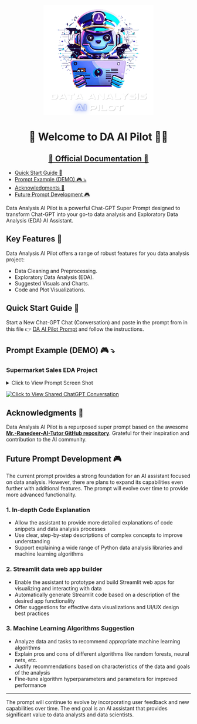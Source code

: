 <p align="center">
  <img src="assets/images/readmelogo.png" width="300">
</p>

<div align="center">
  <h1>👋 Welcome to DA AI Pilot 👨‍✈️</h1>
</div>

<div align="center">
  <h2> <a href="https://hossam-elshabory.github.io/Data-Analysis-AI-Pilot/"> 📑 Official Documentation 📑 </a> </h2>
</div>

- [Quick Start Guide 🚀](#quick-start-guide-)
- [Prompt Example (DEMO) 🎮 ⤵](#prompt-example-demo--)
- [Acknowledgments 🙌](#acknowledgments-)
- [Future Prompt Development 🎮](#future-prompt-development-)


Data Analysis AI Pilot is a powerful Chat-GPT Super Prompt designed to transform Chat-GPT into your go-to data analysis and Exploratory Data Analysis (EDA) AI Assistant.

## Key Features 🔑 <!-- omit from toc -->

Data Analysis AI Pilot offers a range of robust features for you data analysis project:

- Data Cleaning and Preprocessing.
- Exploratory Data Analysis (EDA).
- Suggested Visuals and Charts.
- Code and Plot Visualizations. 

## Quick Start Guide 🚀

Start a New Chat-GPT Chat (Conversation) and paste in the prompt from in this file 👉 [DA AI Pilot Prompt]() and follow the instructions. 


## Prompt Example (DEMO) 🎮 ⤵

### Supermarket Sales EDA Project <!-- omit from toc -->


<details>
  <summary>Click to View Prompt Screen Shot</summary>

  ![Alt text](assets/images/prompt_interface.png)

</details>

[![Click to View Shared ChatGPT Conversation](https://img.shields.io/badge/Click%20to%20View%20Shared%20ChatGPT%20Conversation-blue?style=for-the-badge&logo=openai&link=https://chat.openai.com/share/66eaf361-2520-4863-9a3d-fca0f9195368)](https://chat.openai.com/share/66eaf361-2520-4863-9a3d-fca0f9195368)


## Acknowledgments 🙌

Data Analysis AI Pilot is a repurposed super prompt based on the awesome **[Mr.-Ranedeer-AI-Tutor GitHub repository](https://github.com/JushBJJ/Mr.-Ranedeer-AI-Tutor)**. Grateful for their inspiration and contribution to the AI community.

## Future Prompt Development 🎮

The current prompt provides a strong foundation for an AI assistant focused on data analysis. However, there are plans to expand its capabilities even further with additional features. The prompt will evolve over time to provide more advanced functionality.

### 1. In-depth Code Explanation <!-- omit from toc -->

- Allow the assistant to provide more detailed explanations of code snippets and data analysis processes
- Use clear, step-by-step descriptions of complex concepts to improve understanding
- Support explaining a wide range of Python data analysis libraries and machine learning algorithms

### 2. Streamlit data web app builder <!-- omit from toc -->

- Enable the assistant to prototype and build Streamlit web apps for visualizing and interacting with data
- Automatically generate Streamlit code based on a description of the desired app functionality 
- Offer suggestions for effective data visualizations and UI/UX design best practices

### 3. Machine Learning Algorithms Suggestion <!-- omit from toc -->

- Analyze data and tasks to recommend appropriate machine learning algorithms 
- Explain pros and cons of different algorithms like random forests, neural nets, etc.
- Justify recommendations based on characteristics of the data and goals of the analysis
- Fine-tune algorithm hyperparameters and parameters for improved performance

****

The prompt will continue to evolve by incorporating user feedback and new capabilities over time. The end goal is an AI assistant that provides significant value to data analysts and data scientists.